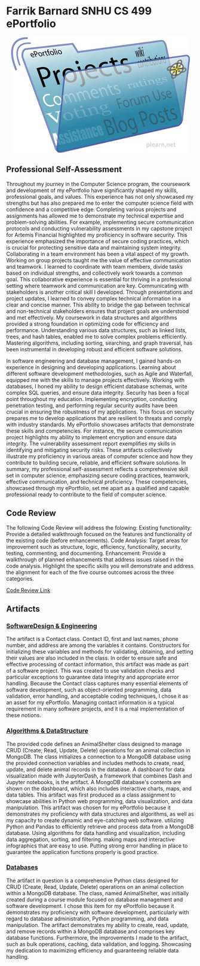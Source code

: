 # Farrik Barnard SNHU CS 499 ePortfolio
<center><img src="E-portfolios.jpg"></center>

## Professional Self-Assessment
Throughout my journey in the Computer Science program, the coursework and development of my ePortfolio have significantly shaped my skills, professional goals, and values. This experience has not only showcased my strengths but has also prepared me to enter the computer science field with confidence and a competitive edge.
Completing various projects and assignments has allowed me to demonstrate my technical expertise and problem-solving abilities. For example, implementing secure communication protocols and conducting vulnerability assessments in my capstone project for Artemis Financial highlighted my proficiency in software security. This experience emphasized the importance of secure coding practices, which is crucial for protecting sensitive data and maintaining system integrity.
Collaborating in a team environment has been a vital aspect of my growth. Working on group projects taught me the value of effective communication and teamwork. I learned to coordinate with team members, divide tasks based on individual strengths, and collectively work towards a common goal. This collaborative experience is essential for thriving in a professional setting where teamwork and communication are key.
Communicating with stakeholders is another critical skill I developed. Through presentations and project updates, I learned to convey complex technical information in a clear and concise manner. This ability to bridge the gap between technical and non-technical stakeholders ensures that project goals are understood and met effectively.
My coursework in data structures and algorithms provided a strong foundation in optimizing code for efficiency and performance. Understanding various data structures, such as linked lists, trees, and hash tables, enabled me to solve complex problems efficiently. Mastering algorithms, including sorting, searching, and graph traversal, has been instrumental in developing robust and efficient software solutions.

In software engineering and database management, I gained hands-on experience in designing and developing applications. Learning about different software development methodologies, such as Agile and Waterfall, equipped me with the skills to manage projects effectively. Working with databases, I honed my ability to design efficient database schemas, write complex SQL queries, and ensure data integrity.
Security has been a focal point throughout my education. Implementing encryption, conducting penetration testing, and performing regular security audits have been crucial in ensuring the robustness of my applications. This focus on security prepares me to develop applications that are resilient to threats and comply with industry standards.
My ePortfolio showcases artifacts that demonstrate these skills and competencies. For instance, the secure communication project highlights my ability to implement encryption and ensure data integrity. The vulnerability assessment report exemplifies my skills in identifying and mitigating security risks. These artifacts collectively illustrate my proficiency in various areas of computer science and how they contribute to building secure, reliable, and efficient software solutions.
In summary, my professional self-assessment reflects a comprehensive skill set in computer science, emphasizing secure coding practices, teamwork, effective communication, and technical proficiency. These competencies, showcased through my ePortfolio, set me apart as a qualified and capable professional ready to contribute to the field of computer science.


## Code Review
The following Code Review will address the folowing:
Existing functionality: Provide a detailed walkthrough focused on the features and functionality of the existing code (before enhancements).
Code Analysis: Target areas for improvement such as structure, logic, efficiency, functionality, security, testing, commenting, and documenting.
Enhancement: Provide a walkthrough of planned enhancements that address issues raised in the code analysis. Highlight the specific skills you will demonstrate and address the alignment for each of the five course outcomes across the three categories.

[Code Review Link](https://www.youtube.com/watch?v=XGd-xtpUffI)

## Artifacts

### [SoftwareDesign & Engineering](https://github.com/fbarnard1228/fbarnard1228.github.io/tree/main/Software%20Engineering%20and%20Design)
The artifact is a Contact class. Contact ID, first and last names, phone number, and address are among the variables it contains. Constructors for initializing these variables and methods for validating, obtaining, and setting their values are also included in the class. In order to ensure safe and effective processing of contact information, this artifact was made as part of a software project. This was created to use validation checks and particular exceptions to guarantee data integrity and appropriate error handling.
Because the Contact class captures many essential elements of software development, such as object-oriented programming, data validation, error handling, and acceptable coding techniques, I chose it as an asset for my ePortfolio. Managing contact information is a typical requirement in many software projects, and it is a real implementation of these notions.

### [Algorithms & DataStructure](https://github.com/fbarnard1228/fbarnard1228.github.io/tree/main/Algorithms%20and%20Data%20Structures)
The provided code defines an AnimalShelter class designed to manage CRUD (Create, Read, Update, Delete) operations for an animal collection in MongoDB. The class initializes a connection to a MongoDB database using the provided connection variables and includes methods to create, read, update, and delete animal records in the database. A dashboard for data visualization made with JupyterDash, a framework that combines Dash and Jupyter notebooks, is the artifact. A MongoDB database's contents are shown on the dashboard, which also includes interactive charts, maps, and data tables. This artifact was first produced as a class assignment to showcase abilities in Python web programming, data visualization, and data manipulation.
This artifact was chosen for my ePortfolio because it demonstrates my proficiency with data structures and algorithms, as well as my capacity to create dynamic and eye-catching web software. utilizing Python and Pandas to efficiently retrieve and process data from a MongoDB database. Using algorithms for data handling and visualization, including data aggregation, sorting, and filtering. making maps and interactive infographics that are easy to use. Putting strong error handling in place to guarantee the application functions properly is good practice.

### [Databases](https://github.com/fbarnard1228/fbarnard1228.github.io/tree/main/Databases)
The artifact in question is a comprehensive Python class designed for CRUD (Create, Read, Update, Delete) operations on an animal collection within a MongoDB database. The class, named AnimalShelter, was initially created during a course module focused on database management and software development. I chose this item for my ePortfolio because it demonstrates my proficiency with software development, particularly with regard to database administration, Python programming, and data manipulation. The artifact demonstrates my ability to create, read, update, and remove records within a MongoDB database and comprises key database functions. Furthermore, the improvements I made to the artifact, such as bulk operations, caching, data validation, and logging. Showcasing my dedication to maximizing efficiency and guaranteeing reliable data handling.

